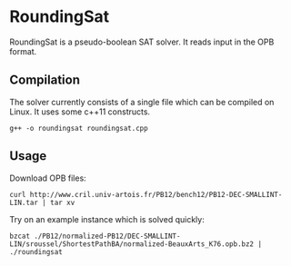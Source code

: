 # RoundingSat

RoundingSat is a pseudo-boolean SAT solver.
It reads input in the OPB format.

## Compilation

The solver currently consists of a single file which can be compiled on Linux. It uses some c++11 constructs.

    g++ -o roundingsat roundingsat.cpp

## Usage

Download OPB files:

    curl http://www.cril.univ-artois.fr/PB12/bench12/PB12-DEC-SMALLINT-LIN.tar | tar xv
    
Try on an example instance which is solved quickly:

    bzcat ./PB12/normalized-PB12/DEC-SMALLINT-LIN/sroussel/ShortestPathBA/normalized-BeauxArts_K76.opb.bz2 | ./roundingsat 

